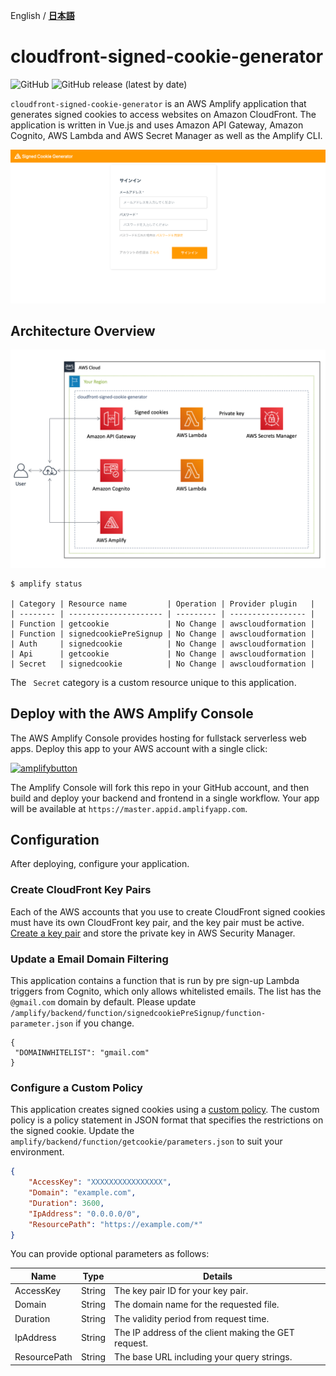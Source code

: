 English / [**日本語**](README_JP.md)

# cloudfront-signed-cookie-generator
![GitHub](https://img.shields.io/github/license/eijikominami/cloudfront-signed-cookie-generator)
![GitHub release (latest by date)](https://img.shields.io/github/v/release/eijikominami/cloudfront-signed-cookie-generator) 

``cloudfront-signed-cookie-generator`` is an AWS Amplify application that generates signed cookies to access websites on Amazon CloudFront. The application is written in Vue.js and uses Amazon API Gateway, Amazon Cognito, AWS Lambda and AWS Secret Manager as well as the Amplify CLI.

![screenshot](public/screenshot.gif)

## Architecture Overview

![architecture](public/architecture.png)

```
$ amplify status

| Category | Resource name         | Operation | Provider plugin   |
| -------- | --------------------- | --------- | ----------------- |
| Function | getcookie             | No Change | awscloudformation |
| Function | signedcookiePreSignup | No Change | awscloudformation |
| Auth     | signedcookie          | No Change | awscloudformation |
| Api      | getcookie             | No Change | awscloudformation |
| Secret   | signedcookie          | No Change | awscloudformation |
```

The `` Secret`` category is a custom resource unique to this application.

## Deploy with the AWS Amplify Console

The AWS Amplify Console provides hosting for fullstack serverless web apps. Deploy this app to your AWS account with a single click:

[![amplifybutton](https://oneclick.amplifyapp.com/button.svg)](https://ap-northeast-1.console.aws.amazon.com/amplify/home?region=ap-northeast-1#/deploy?repo=https://github.com/eijikominami/cloudfront-signed-cookie-generator)

The Amplify Console will fork this repo in your GitHub account, and then build and deploy your backend and frontend in a single workflow. Your app will be available at ``https://master.appid.amplifyapp.com``.

## Configuration

After deploying, configure your application.

### Create CloudFront Key Pairs

Each of the AWS accounts that you use to create CloudFront signed cookies must have its own CloudFront key pair, and the key pair must be active. [Create a key pair](https://docs.aws.amazon.com/AmazonCloudFront/latest/DeveloperGuide/private-content-trusted-signers.html#private-content-creating-cloudfront-key-pairs) and store the private key in AWS Security Manager.

### Update a Email Domain Filtering

This application contains a function that is run by pre sign-up Lambda triggers from Cognito, which only allows whitelisted emails. The list has the ``@gmail.com`` domain by default. Please update ``/amplify/backend/function/signedcookiePreSignup/function-parameter.json`` if you change.

```
{
 "DOMAINWHITELIST": "gmail.com"
}
```

### Configure a Custom Policy 

This application creates signed cookies using a [custom policy](https://docs.aws.amazon.com/AmazonCloudFront/latest/DeveloperGuide/private-content-setting-signed-cookie-custom-policy.html). The custom policy is a policy statement in JSON format that specifies the restrictions on the signed cookie. Update the ``amplify/backend/function/getcookie/parameters.json`` to suit your environment.

```json
{
    "AccessKey": "XXXXXXXXXXXXXXXX",
    "Domain": "example.com",
    "Duration": 3600,
    "IpAddress": "0.0.0.0/0",
    "ResourcePath": "https://example.com/*"
}
```

You can provide optional parameters as follows:

| Name | Type | Details | 
| --- | --- | --- |
| AccessKey | String | The key pair ID for your key pair. |
| Domain | String | The domain name for the requested file. |
| Duration | String | The validity period from request time. |
| IpAddress | String | The IP address of the client making the GET request.  |
| ResourcePath | String | The base URL including your query strings. |